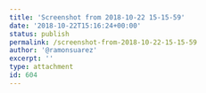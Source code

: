 ```yaml
---
title: 'Screenshot from 2018-10-22 15-15-59'
date: '2018-10-22T15:16:24+00:00'
status: publish
permalink: /screenshot-from-2018-10-22-15-15-59
author: '@ramonsuarez'
excerpt: ''
type: attachment
id: 604
---
```

<!DOCTYPE html PUBLIC "-//W3C//DTD HTML 4.0 Transitional//EN" "http://www.w3.org/TR/REC-html40/loose.dtd">
<?xml encoding="UTF-8">

